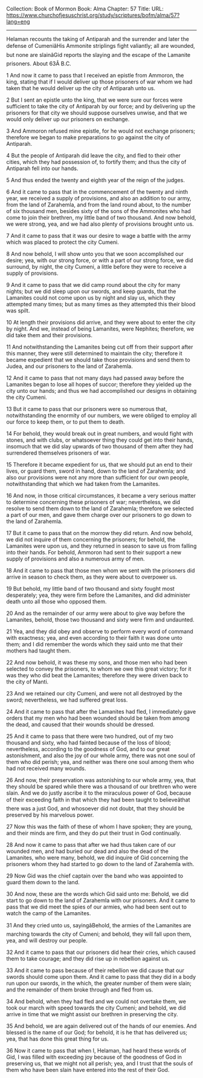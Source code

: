 Collection: Book of Mormon
Book: Alma
Chapter: 57
Title: 
URL: https://www.churchofjesuschrist.org/study/scriptures/bofm/alma/57?lang=eng

---

Helaman recounts the taking of Antiparah and the surrender and later the defense of CumeniâHis Ammonite striplings fight valiantly; all are wounded, but none are slainâGid reports the slaying and the escape of the Lamanite prisoners. About 63Â B.C.

1 And now it came to pass that I received an epistle from Ammoron, the king, stating that if I would deliver up those prisoners of war whom we had taken that he would deliver up the city of Antiparah unto us.

2 But I sent an epistle unto the king, that we were sure our forces were sufficient to take the city of Antiparah by our force; and by delivering up the prisoners for that city we should suppose ourselves unwise, and that we would only deliver up our prisoners on exchange.

3 And Ammoron refused mine epistle, for he would not exchange prisoners; therefore we began to make preparations to go against the city of Antiparah.

4 But the people of Antiparah did leave the city, and fled to their other cities, which they had possession of, to fortify them; and thus the city of Antiparah fell into our hands.

5 And thus ended the twenty and eighth year of the reign of the judges.

6 And it came to pass that in the commencement of the twenty and ninth year, we received a supply of provisions, and also an addition to our army, from the land of Zarahemla, and from the land round about, to the number of six thousand men, besides sixty of the sons of the Ammonites who had come to join their brethren, my little band of two thousand. And now behold, we were strong, yea, and we had also plenty of provisions brought unto us.

7 And it came to pass that it was our desire to wage a battle with the army which was placed to protect the city Cumeni.

8 And now behold, I will show unto you that we soon accomplished our desire; yea, with our strong force, or with a part of our strong force, we did surround, by night, the city Cumeni, a little before they were to receive a supply of provisions.

9 And it came to pass that we did camp round about the city for many nights; but we did sleep upon our swords, and keep guards, that the Lamanites could not come upon us by night and slay us, which they attempted many times; but as many times as they attempted this their blood was spilt.

10 At length their provisions did arrive, and they were about to enter the city by night. And we, instead of being Lamanites, were Nephites; therefore, we did take them and their provisions.

11 And notwithstanding the Lamanites being cut off from their support after this manner, they were still determined to maintain the city; therefore it became expedient that we should take those provisions and send them to Judea, and our prisoners to the land of Zarahemla.

12 And it came to pass that not many days had passed away before the Lamanites began to lose all hopes of succor; therefore they yielded up the city unto our hands; and thus we had accomplished our designs in obtaining the city Cumeni.

13 But it came to pass that our prisoners were so numerous that, notwithstanding the enormity of our numbers, we were obliged to employ all our force to keep them, or to put them to death.

14 For behold, they would break out in great numbers, and would fight with stones, and with clubs, or whatsoever thing they could get into their hands, insomuch that we did slay upwards of two thousand of them after they had surrendered themselves prisoners of war.

15 Therefore it became expedient for us, that we should put an end to their lives, or guard them, sword in hand, down to the land of Zarahemla; and also our provisions were not any more than sufficient for our own people, notwithstanding that which we had taken from the Lamanites.

16 And now, in those critical circumstances, it became a very serious matter to determine concerning these prisoners of war; nevertheless, we did resolve to send them down to the land of Zarahemla; therefore we selected a part of our men, and gave them charge over our prisoners to go down to the land of Zarahemla.

17 But it came to pass that on the morrow they did return. And now behold, we did not inquire of them concerning the prisoners; for behold, the Lamanites were upon us, and they returned in season to save us from falling into their hands. For behold, Ammoron had sent to their support a new supply of provisions and also a numerous army of men.

18 And it came to pass that those men whom we sent with the prisoners did arrive in season to check them, as they were about to overpower us.

19 But behold, my little band of two thousand and sixty fought most desperately; yea, they were firm before the Lamanites, and did administer death unto all those who opposed them.

20 And as the remainder of our army were about to give way before the Lamanites, behold, those two thousand and sixty were firm and undaunted.

21 Yea, and they did obey and observe to perform every word of command with exactness; yea, and even according to their faith it was done unto them; and I did remember the words which they said unto me that their mothers had taught them.

22 And now behold, it was these my sons, and those men who had been selected to convey the prisoners, to whom we owe this great victory; for it was they who did beat the Lamanites; therefore they were driven back to the city of Manti.

23 And we retained our city Cumeni, and were not all destroyed by the sword; nevertheless, we had suffered great loss.

24 And it came to pass that after the Lamanites had fled, I immediately gave orders that my men who had been wounded should be taken from among the dead, and caused that their wounds should be dressed.

25 And it came to pass that there were two hundred, out of my two thousand and sixty, who had fainted because of the loss of blood; nevertheless, according to the goodness of God, and to our great astonishment, and also the joy of our whole army, there was not one soul of them who did perish; yea, and neither was there one soul among them who had not received many wounds.

26 And now, their preservation was astonishing to our whole army, yea, that they should be spared while there was a thousand of our brethren who were slain. And we do justly ascribe it to the miraculous power of God, because of their exceeding faith in that which they had been taught to believeâthat there was a just God, and whosoever did not doubt, that they should be preserved by his marvelous power.

27 Now this was the faith of these of whom I have spoken; they are young, and their minds are firm, and they do put their trust in God continually.

28 And now it came to pass that after we had thus taken care of our wounded men, and had buried our dead and also the dead of the Lamanites, who were many, behold, we did inquire of Gid concerning the prisoners whom they had started to go down to the land of Zarahemla with.

29 Now Gid was the chief captain over the band who was appointed to guard them down to the land.

30 And now, these are the words which Gid said unto me: Behold, we did start to go down to the land of Zarahemla with our prisoners. And it came to pass that we did meet the spies of our armies, who had been sent out to watch the camp of the Lamanites.

31 And they cried unto us, sayingâBehold, the armies of the Lamanites are marching towards the city of Cumeni; and behold, they will fall upon them, yea, and will destroy our people.

32 And it came to pass that our prisoners did hear their cries, which caused them to take courage; and they did rise up in rebellion against us.

33 And it came to pass because of their rebellion we did cause that our swords should come upon them. And it came to pass that they did in a body run upon our swords, in the which, the greater number of them were slain; and the remainder of them broke through and fled from us.

34 And behold, when they had fled and we could not overtake them, we took our march with speed towards the city Cumeni; and behold, we did arrive in time that we might assist our brethren in preserving the city.

35 And behold, we are again delivered out of the hands of our enemies. And blessed is the name of our God; for behold, it is he that has delivered us; yea, that has done this great thing for us.

36 Now it came to pass that when I, Helaman, had heard these words of Gid, I was filled with exceeding joy because of the goodness of God in preserving us, that we might not all perish; yea, and I trust that the souls of them who have been slain have entered into the rest of their God.

